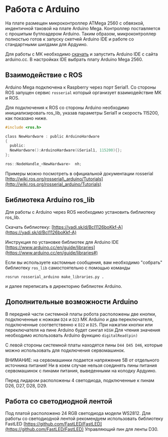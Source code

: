 # Работа с Arduino

На плате размещен микроконтроллер ATMega 2560 с обвязкой, индентичной таковой на плате Arduino Mega. Контроллер поставляется с прошитым бутлоадером Arduino. Таким образом, микроконтроллер полностью готов к запуску скетчей Arduino IDE и работе со стандартными шилдами для Ардуино.

Для работы с МК необходимо [скачать](https://www.arduino.cc/en/Main/Software) и запустить Arduino IDE с сайта arduino.cc. В настройках IDE выбрать плату Arduino Mega 2560.

## Взаимодействие с ROS

Arduino Mega подключена к Raspberry через порт Serial1. Со стороны ROS запущен сервис `rosserial` который организует взаимодействие МК и ROS.

Для подключения к ROS со стороны Arduino необходимо инициализировать ros\_lib, указав параметры Serial1 и скорость 115200, как показано ниже.

```c
#include <ros.h>

class NewHardware : public ArduinoHardware
{
  public:
  NewHardware():ArduinoHardware(&Serial1, 115200){};
};

ros::NodeHandle_<NewHardware>  nh;
```

Примеры можно посмотреть в официальной документации rosserial [http://wiki.ros.org/rosserial\_arduino/Tutorials](http://wiki.ros.org/rosserial_arduino/Tutorials)

## Библиотека Arduino ros\_lib

Для работы с Arduino через ROS необходимо установить библиотеку ros\_lib.

Скачать библиотеку: [https://yadi.sk/d/BcI1126boKkf-A](https://yadi.sk/d/BcI1126boKkf-A)

Инструкция по установке библиотек для Arduino IDE [https://www.arduino.cc/en/guide/libraries](https://www.arduino.cc/en/guide/libraries#)

Если вы используете кастомные сообщения, вам необходимо "собрать" библиотеку `ros_lib` самостоятельно с помощью команды

```text
rosrun rosserial_arduino make_libraries.py .
```

и далее переписать в директорию библиотек Arduino.

## Дополнительные возможности Arduino

В передней части системной платы робота расположены две кнопки, подключенные к ножкам `D24` и `D23` МК Arduino и два переключателя, подключенные соответственно к `D22` и `D25`. При нажатии кнопки или переключателя на пине Arduino будет сингал `HIGH` Для чтения значения необходимо использовать Arduino функцию `digitalRead(pin)`

С левой стороны системной платы находятся пины `D44 D45 D46`, которые можно использовать для подключения сервомашинок. 

ВНИМАНИЕ: на сервомашинки подается напряжение 5В от отдельного источника питания! Ни в коем случае нельзя соединять пины питания сервомашинок с пинами питания, выведенными на колодку Ардуино.

Перед лидаром расположены 4 светодиода, подключенные к пинам D26, D27, D28, D29.

## Работа со светодиодной лентой

Под платой расположено 24 RGB светодиода модели WS2812. Для работы со светодиодной лентой рекомендуем использовать библиотеку FastLED [https://github.com/FastLED/FastLED](https://github.com/FastLED/FastLED) Управляющий пин для ленты D30.

